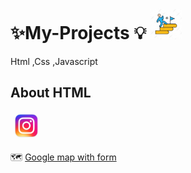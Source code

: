 # ✨My-Projects 💡 <img src="pngtree-success-icon-for-your-project-png-image_4814116.jpg" width ="50px">
Html ,Css ,Javascript
<h2>About HTML</h2>  <img src="insta.png" width ="50px">

 🗺️ <a href="https://manishdeveloper333.github.io/web-template-by-table/form google map.html">Google map with form</a>
